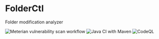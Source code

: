 # FolderCtl
Folder modification analyzer


![Meterian vulnerability scan workflow](https://github.com/matteobaccan/FolderCtl/workflows/Meterian%20vulnerability%20scan%20workflow/badge.svg)
![Java CI with Maven](https://github.com/matteobaccan/FolderCtl/workflows/Java%20CI%20with%20Maven/badge.svg)
![CodeQL](https://github.com/matteobaccan/FolderCtl/workflows/CodeQL/badge.svg)
